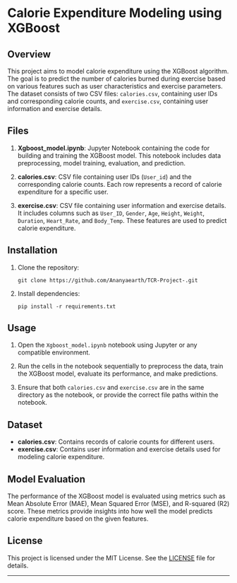 # Calorie Expenditure Modeling using XGBoost

## Overview

This project aims to model calorie expenditure using the XGBoost algorithm. The goal is to predict the number of calories burned during exercise based on various features such as user characteristics and exercise parameters. The dataset consists of two CSV files: `calories.csv`, containing user IDs and corresponding calorie counts, and `exercise.csv`, containing user information and exercise details.

## Files

1. **Xgboost_model.ipynb**: Jupyter Notebook containing the code for building and training the XGBoost model. This notebook includes data preprocessing, model training, evaluation, and prediction.

2. **calories.csv**: CSV file containing user IDs (`User_id`) and the corresponding calorie counts. Each row represents a record of calorie expenditure for a specific user.

3. **exercise.csv**: CSV file containing user information and exercise details. It includes columns such as `User_ID`, `Gender`, `Age`, `Height`, `Weight`, `Duration`, `Heart_Rate`, and `Body_Temp`. These features are used to predict calorie expenditure.

## Installation

1. Clone the repository:

    ```
    git clone https://github.com/Ananyaearth/TCR-Project-.git
    ```

2. Install dependencies:

    ```
    pip install -r requirements.txt
    ```

## Usage

1. Open the `Xgboost_model.ipynb` notebook using Jupyter or any compatible environment.

2. Run the cells in the notebook sequentially to preprocess the data, train the XGBoost model, evaluate its performance, and make predictions.

3. Ensure that both `calories.csv` and `exercise.csv` are in the same directory as the notebook, or provide the correct file paths within the notebook.

## Dataset

- **calories.csv**: Contains records of calorie counts for different users.
- **exercise.csv**: Contains user information and exercise details used for modeling calorie expenditure.

## Model Evaluation

The performance of the XGBoost model is evaluated using metrics such as Mean Absolute Error (MAE), Mean Squared Error (MSE), and R-squared (R2) score. These metrics provide insights into how well the model predicts calorie expenditure based on the given features.

## License

This project is licensed under the MIT License. See the [LICENSE](LICENSE) file for details.

---
